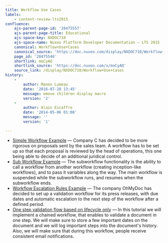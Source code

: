 ```yaml
---
title: Workflow Use Cases
labels:
    - content-review-lts2015
confluence:
    ajs-parent-page-id: '28475557'
    ajs-parent-page-title: Educational
    ajs-space-key: NXDOC710
    ajs-space-name: Nuxeo Platform Developer Documentation — LTS 2015
    canonical: Workflow+Use+Cases
    canonical_source: 'https://doc.nuxeo.com/display/NXDOC710/Workflow+Use+Cases'
    page_id: '28475546'
    shortlink: moCyAQ
    shortlink_source: 'https://doc.nuxeo.com/x/moCyAQ'
    source_link: /display/NXDOC710/Workflow+Use+Cases
history:
    - 
        author: Manon Lumeau
        date: '2016-07-20 13:45'
        message: emove children display macro
        version: '2'
    - 
        author: Alain Escaffre
        date: '2014-05-06 01:08'
        message: ''
        version: '1'

---
```

*   [Simple Workflow Example](https://doc.nuxeo.com/display/NXDOC710/Simple+Workflow+Example)&nbsp;&mdash;&nbsp;<span class="smalltext">Company C has decided to be more rigorous on proposals sent by the sales team. A workflow has to be set up so that each proposal is reviewed by the head of operations, this one being able to decide of an additional juridical control.</span>
*   [Sub Workflow Example](https://doc.nuxeo.com/display/NXDOC710/Sub+Workflow+Example)&nbsp;&mdash;&nbsp;<span class="smalltext">The subworkflow functionality is the ability to call a workflow from another workflow (creating inception-like workflows), and to pass it variables along the way. The main workflow is suspended while the subworkflow runs, and resumes when the subworkflow ends.</span>
*   [Workflow Escalation Rules Example](https://doc.nuxeo.com/display/NXDOC710/Workflow+Escalation+Rules+Example)&nbsp;&mdash;&nbsp;<span class="smalltext">The company OhMyDoc has decided to set up a validation workflow for its press releases, with due dates and automatic escalation to the next step of the workflow after a defined period.</span>
*   [One step validation flow based on lifecycle only](https://doc.nuxeo.com/display/NXDOC710/One+step+validation+flow+based+on+lifecycle+only)&nbsp;&mdash;&nbsp;<span class="smalltext">In this tutorial we will implement a chained workflow, that enables to validate a document in one step. We will make sure to store a few important dates on the document and we will log important steps into the document's history. Also, we will make sure that during this workflow, people receive consistent email notifications.</span>